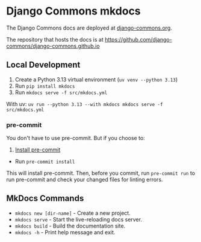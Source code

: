 # Django Commons mkdocs

The Django Commons docs are deployed at [django-commons.org](https://django-commons.org).

The repository that hosts the docs is at https://github.com/django-commons/django-commons.github.io

## Local Development

1. Create a Python 3.13 virtual environment (`uv venv --python 3.13`)
2. Run `pip install mkdocs`
3. Run `mkdocs serve -f src/mkdocs.yml`

With uv: `uv run --python 3.13 --with mkdocs mkdocs serve -f src/mkdocs.yml`

### pre-commit

You don't have to use pre-commit. But if you choose to:

1. [Install pre-commit](https://pre-commit.com/#installation)
- Run `pre-commit install`

This will install pre-commit. Then, before you commit, run `pre-commit run` to run pre-commit and check your changed files for linting errors.

## MkDocs Commands

* `mkdocs new [dir-name]` - Create a new project.
* `mkdocs serve` - Start the live-reloading docs server.
* `mkdocs build` - Build the documentation site.
* `mkdocs -h` - Print help message and exit.
